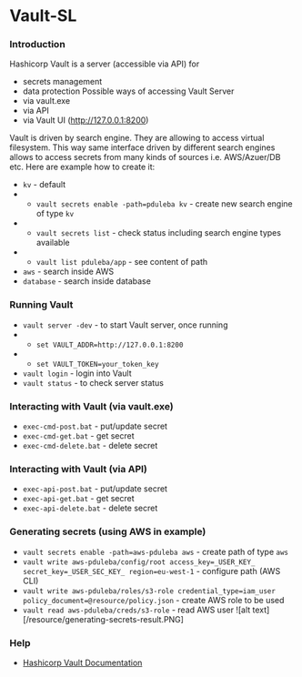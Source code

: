 # Vault-SL


### Introduction
Hashicorp Vault is a server (accessible via API) for
* secrets management
* data protection
Possible ways of accessing Vault Server
* via vault.exe
* via API
* via Vault UI (http://127.0.0.1:8200)

Vault is driven by search engine. They are allowing to access virtual filesystem.
This way same interface driven by different search engines allows to access secrets
from many kinds of sources i.e. AWS/Azuer/DB etc. Here are example how to create it:
* `kv` - default 
* * `vault secrets enable -path=pduleba kv` - create new search engine of type `kv`
* * `vault secrets list` - check status including search engine types available
* * `vault list pduleba/app` - see content of path
* `aws` - search inside AWS
* `database` - search inside database

### Running Vault
* `vault server -dev` - to start Vault server, once running
* * `set VAULT_ADDR=http://127.0.0.1:8200`
* * `set VAULT_TOKEN=your_token_key`
* `vault login` - login into Vault
* `vault status` - to check server status

### Interacting with Vault (via vault.exe)
* `exec-cmd-post.bat` - put/update secret
* `exec-cmd-get.bat` - get secret
* `exec-cmd-delete.bat` - delete secret

### Interacting with Vault (via API)
* `exec-api-post.bat` - put/update secret
* `exec-api-get.bat` - get secret
* `exec-api-delete.bat` - delete secret

### Generating secrets (using AWS in example)
* `vault secrets enable -path=aws-pduleba aws` - create path of type `aws`
* `vault write aws-pduleba/config/root access_key=_USER_KEY_ secret_key=_USER_SEC_KEY_ region=eu-west-1` - configure path (AWS CLI)
* `vault write aws-pduleba/roles/s3-role credential_type=iam_user policy_document=@resource/policy.json` - create AWS role to be used
* `vault read aws-pduleba/creds/s3-role` - read AWS user 
![alt text][/resource/generating-secrets-result.PNG]

### Help
* [Hashicorp Vault Documentation](https://www.vaultproject.io/docs/)
